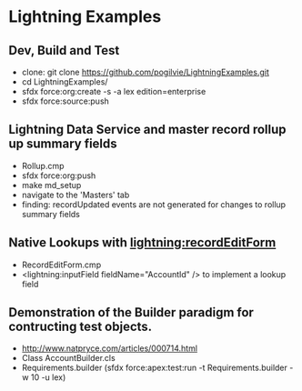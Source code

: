 # Lightning Examples

## Dev, Build and Test
- clone: git clone https://github.com/pogilvie/LightningExamples.git
- cd LightningExamples/
- sfdx force:org:create -s -a lex edition=enterprise
- sfdx force:source:push

## Lightning Data Service and master record rollup up summary fields
- Rollup.cmp
- sfdx force:org:push
- make md_setup
- navigate to the 'Masters' tab
- finding: recordUpdated events are not generated for changes to rollup summary fields

## Native Lookups with <lightning:recordEditForm>
- RecordEditForm.cmp
- <lightning:inputField fieldName="AccountId" /> to implement a lookup field

## Demonstration of the Builder paradigm for contructing test objects.
- http://www.natpryce.com/articles/000714.html
- Class AccountBuilder.cls
- Requirements.builder (sfdx force:apex:test:run -t Requirements.builder -w 10 -u lex)

